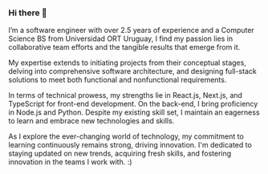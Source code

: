 ### Hi there 👋

I’m a software engineer with over 2.5 years of experience and a Computer Science BS from Universidad ORT Uruguay, I find my passion lies in collaborative team efforts and the tangible results that emerge from it.

My expertise extends to initiating projects from their conceptual stages, delving into comprehensive software architecture, and designing full-stack solutions to meet both functional and nonfunctional requirements.

In terms of technical prowess, my strengths lie in React.js, Next.js, and TypeScript for front-end development. On the back-end, I bring proficiency in Node.js and Python. Despite my existing skill set, I maintain an eagerness to learn and embrace new technologies and skills.

As I explore the ever-changing world of technology, my commitment to learning continuously remains strong, driving innovation. I'm dedicated to staying updated on new trends, acquiring fresh skills, and fostering innovation in the teams I work with. :)
